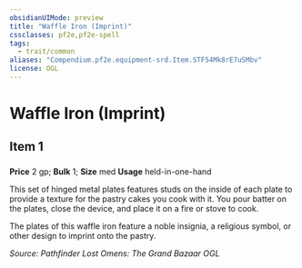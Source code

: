 ```yaml
---
obsidianUIMode: preview
title: "Waffle Iron (Imprint)"
cssclasses: pf2e,pf2e-spell
tags:
  - trait/common
aliases: "Compendium.pf2e.equipment-srd.Item.STF54Mk8rE7uSMbv"
license: OGL
---
```

# Waffle Iron (Imprint)
## Item 1
### 


**Price** 2 gp; 
**Bulk** 1; **Size** med
**Usage** held-in-one-hand

This set of hinged metal plates features studs on the inside of each plate to provide a texture for the pastry cakes you cook with it. You pour batter on the plates, close the device, and place it on a fire or stove to cook.

The plates of this waffle iron feature a noble insignia, a religious symbol, or other design to imprint onto the pastry.

*Source: Pathfinder Lost Omens: The Grand Bazaar*
*OGL*